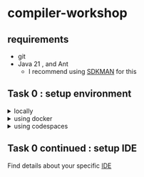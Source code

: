 # compiler-workshop

## requirements

- git
- Java 21 , and Ant
  - I recommend using [SDKMAN](https://sdkman.io/) for this

## Task 0 : setup environment

<details>
<summary>locally</summary>

- clone the repo

```bash
git clone https://github.com/labset/compiler-workshop.git
git submodule update --init --depth=1
```

- build jtreg

```bash
cd compiler-workshop/jtreg
time bash make/build.sh
```

- configure and build jdk

```bash
cd compiler-workshop/jdk
time bash configure --enable-debug --with-jtreg=../jtreg/build/images/jtreg
time make jdk
```
</details>

<details>
<summary>using docker</summary>

- clone the repo

```bash
git clone https://github.com/labset/compiler-workshop.git
git submodule update --init --depth=1
```

- run docker

```bash
docker compose up -d
```

- open docker terminal session

```bash
docker exec -it compiler-workshop-session-1 bash
```

- build jtreg

```bash
cd /sources/compiler-workshop/jtreg
time bash make/build.sh --jdk /opt/java/openjdk
```

- configure and build jdk

```bash
cd /sources/compiler-workshop/jdk
time bash configure --enable-debug --with-jtreg=../jtreg/build/images/jtreg
time make jdk
```
</details>

<details>
<summary>using codespaces</summary>

- update the submodules

```bash
git submodule update --init --depth=1
```

- build jtreg

```bash
cd jtreg
time bash make/build.sh --jdk /opt/java/openjdk
```

- configure and build jdk

```bash
cd jdk
time bash configure --enable-debug --with-jtreg=../jtreg/build/images/jtreg
time make jdk
```

</details>


## Task 0 continued : setup IDE

Find details about your specific [IDE](jdk/doc/ide.md)

